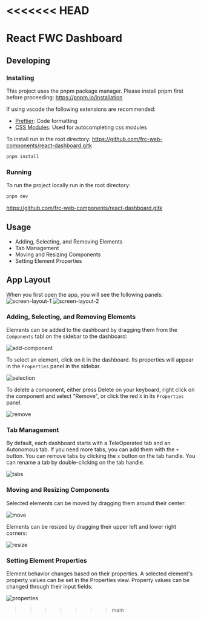 # <<<<<<< HEAD

# React FWC Dashboard

## Developing

### Installing

This project uses the pnpm package manager. Please install pnpm first before proceeding: https://pnpm.io/installation

If using vscode the following extensions are recommended:

- [Prettier](https://marketplace.visualstudio.com/items?itemName=esbenp.prettier-vscode): Code formatting
- [CSS Modules](https://marketplace.visualstudio.com/items?itemName=clinyong.vscode-css-modules): Used for autocompleting css modules

To install run in the root directory:
https://github.com/frc-web-components/react-dashboard.gitk

```bash
pnpm install
```

### Running

To run the project locally run in the root directory:

```bash
pnpm dev
```

https://github.com/frc-web-components/react-dashboard.gitk

## Usage

- Adding, Selecting, and Removing Elements
- Tab Management
- Moving and Resizing Components
- Setting Element Properties

## App Layout

When you first open the app, you will see the following panels:
![screen-layout-1](./docs/img/layout01.png)
![screen-layout-2](./docs/img/layout02.png)

### Adding, Selecting, and Removing Elements

Elements can be added to the dashboard by dragging them from the `Components` tabl on the sidebar to the dashboard:

![add-component](./docs/img/addComponent.gif)

To select an element, click on it in the dashboard. Its properties will appear in the `Properties` panel in the sidebar.

![selection](./docs/img/selection.png)

To delete a component, either press Delete on your keyboard, right click on the component and select "Remove", or click the red `X` in its `Properties` panel.

![remove](./docs/img/remove.gif)

### Tab Management

By default, each dashboard starts with a TeleOperated tab and an Autonomous tab. If you need more tabs, you can add them with the `+` button. You can remove tabs by clicking the `x` button on the tab handle. You can rename a tab by double-clicking on the tab handle.

![tabs](./docs/img/tabs.gif)

### Moving and Resizing Components

Selected elements can be moved by dragging them around their center:

![move](./docs/img/move.gif)

Elements can be resized by dragging their upper left and lower right corners:

![resize](./docs/img/resize.gif)

### Setting Element Properties

Element behavior changes based on their properties. A selected element's property values can be set in the Properties view. Property values can be changed through their input fields:

![properties](./docs/img/properties.gif)

> > > > > > > main
